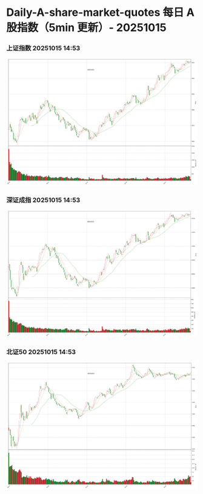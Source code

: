 
# Daily-A-share-market-quotes 每日 A 股指数（5min 更新）- 20251015

### 上证指数 20251015 14:53
![](./fig/2025/10/20251015-sh000001.png)

### 深证成指 20251015 14:53
![](./fig/2025/10/20251015-sz399001.png)

### 北证50 20251015 14:53
![](./fig/2025/10/20251015-bj899050.png)
